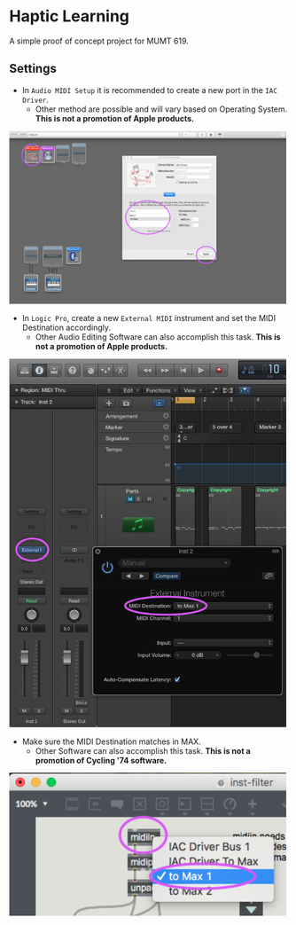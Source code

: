 # Haptic Learning
A simple proof of concept project for MUMT 619.

## Settings
- In `Audio MIDI Setup` it is recommended to create a new port in the `IAC Driver`.
	- Other method are possible and will vary based on Operating System. __This is not a promotion of Apple products.__

<img src="imgs/audio-midi settings.png" width=500>

- In `Logic Pro`, create a new `External MIDI` instrument and set the MIDI Destination accordingly.
	- Other Audio Editing Software can also accomplish this task. __This is not a promotion of Apple products.__

<img src="imgs/logic settings.png" width=500>

- Make sure the MIDI Destination matches in MAX.
	- Other Software can also accomplish this task. __This is not a promotion of Cycling '74 software.__

<img src="imgs/Max settings.png" width=500>
